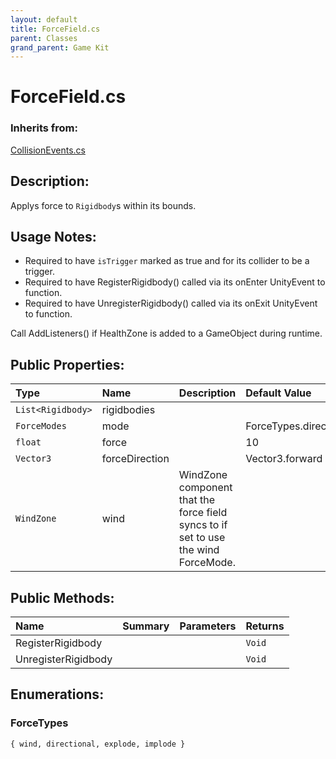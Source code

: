 ```yaml
---
layout: default
title: ForceField.cs
parent: Classes
grand_parent: Game Kit
---
```


# ForceField.cs

### Inherits from:
[CollisionEvents.cs](https://kitbashery.com/docs/game-kit/collision-events.html)

## Description:
Applys force to `Rigidbody`s within its bounds.

## Usage Notes:
 
 * Required to have `isTrigger` marked as true and for its collider to be a trigger.
 * Required to have RegisterRigidbody() called via its onEnter UnityEvent to function.
 * Required to have UnregisterRigidbody() called via its onExit UnityEvent to function.

 Call AddListeners() if HealthZone is added to a GameObject during runtime.

## Public Properties:

| Type        | Name | Description         | Default Value |
|:-------------|:----|:--------------------|:--------------|
|  `List<Rigidbody>` | rigidbodies | |  |
|  `ForceModes` | mode | | ForceTypes.directional |
|  `float` | force |  | 10 |
|  `Vector3` | forceDirection |  | Vector3.forward |
|  `WindZone` | wind | WindZone component that the force field syncs to if set to use the wind ForceMode. |  |

## Public Methods:

| Name | Summary      | Parameters | Returns |
|:----|:--------------|:-----------|:--------|
| RegisterRigidbody |   |  | `Void` |
| UnregisterRigidbody |  |  | `Void` |

## Enumerations:

### ForceTypes

`{ wind, directional, explode, implode }`
